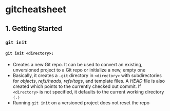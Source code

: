 # gitcheatsheet
## 1. Getting Started
### `git init`
#### `git init <directory>:`
<ul>
  <li>Creates a new Git repo. It can be used to convert an existing, unversioned project to a Git repo or initialize a new, empty one</li>
  <li>Basically, it creates a <code>.git</code> directory in <code>&ltdirectory&gt</code>  with subdirectories for <em>objects</em>, <em>refs/heads</em>, <em>refs/tags</em>, and template files. A <em>HEAD</em> file is also created which points to the currently checked out commit. If <code>&ltdirectory&gt</code> is not specified, it defaults to the current working directory <code>(.)</code></li>
    <li>Running <code>git init</code> on a versioned project does not reset the repo</li>
</ul>

